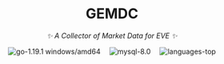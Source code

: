 <div align="center">

# GEMDC

<!-- prettier-ignore-start -->
<!-- markdownlint-disable-next-line MD036 -->
_✨ A Collector of Market Data for EVE ✨_
<!-- prettier-ignore-end -->

<p align="center">
<img src="https://img.shields.io/badge/go-1.19.1%20windows%2Famd64-lightblue" alt="go-1.19.1 windows/amd64">&emsp;
<img src="https://img.shields.io/badge/mysql-8.0-blue" alt="mysql-8.0">&emsp;
<img src="https://img.shields.io/github/languages/top/Embers-of-the-Fire/GEMDC" alt="languages-top">
</p>

</div>